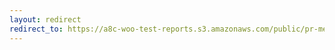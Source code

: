 ```yaml
---
layout: redirect
redirect_to: https://a8c-woo-test-reports.s3.amazonaws.com/public/pr-merge/44620/api/index.html
---
```

